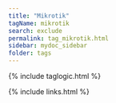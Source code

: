 ```yaml
---
title: "Mikrotik"
tagName: mikrotik
search: exclude
permalink: tag_mikrotik.html
sidebar: mydoc_sidebar
folder: tags
---
```

{% include taglogic.html %}

{% include links.html %}
